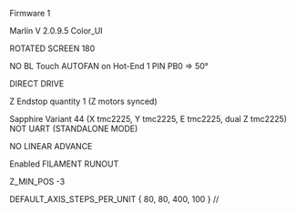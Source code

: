 Firmware 1

Marlin V 2.0.9.5 Color_UI 

ROTATED SCREEN 180

NO BL Touch AUTOFAN on Hot-End 1 PIN PB0 => 50° 

DIRECT DRIVE

Z Endstop quantity 1 (Z motors synced) 

Sapphire Variant 44 (X tmc2225, Y tmc2225, E tmc2225, dual Z tmc2225) NOT UART (STANDALONE MODE)

NO LINEAR ADVANCE

Enabled FILAMENT RUNOUT

Z_MIN_POS -3

DEFAULT_AXIS_STEPS_PER_UNIT   { 80, 80, 400, 100 }  // 
